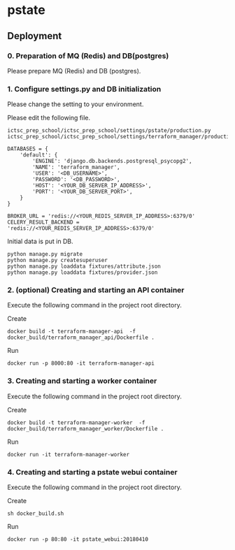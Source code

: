# pstate
## Deployment
### 0. Preparation of MQ (Redis) and DB(postgres)
Please prepare MQ (Redis) and DB (postgres).

### 1. Configure settings.py and DB initialization
Please change the setting to your environment.

Please edit the following file.
```
ictsc_prep_school/ictsc_prep_school/settings/pstate/production.py
ictsc_prep_school/ictsc_prep_school/settings/terraform_manager/production.py
```

```
DATABASES = {
    'default': {
        'ENGINE': 'django.db.backends.postgresql_psycopg2',
        'NAME': 'terraform_manager',
        'USER': '<DB_USERNAME>',
        'PASSWORD': '<DB_PASSWORD>',
        'HOST': '<YOUR_DB_SERVER_IP_ADDRESS>',
        'PORT': '<YOUR_DB_SERVER_PORT>',
    }
}

BROKER_URL = 'redis://<YOUR_REDIS_SERVER_IP_ADDRESS>:6379/0'
CELERY_RESULT_BACKEND = 'redis://<YOUR_REDIS_SERVER_IP_ADDRESS>:6379/0'
```


Initial data is put in DB.
```
python manage.py migrate
python manage.py createsuperuser
python manage.py loaddata fixtures/attribute.json
python manage.py loaddata fixtures/provider.json
```

### 2. (optional) Creating and starting an API container
Execute the following command in the project root directory.

Create
```
docker build -t terraform-manager-api  -f docker_build/terraform_manager_api/Dockerfile .
```

Run
```
docker run -p 8000:80 -it terraform-manager-api
```

### 3. Creating and starting a worker container
Execute the following command in the project root directory.

Create
```
docker build -t terraform-manager-worker  -f docker_build/terraform_manager_worker/Dockerfile .
```

Run
```
docker run -it terraform-manager-worker
```

### 4. Creating and starting a pstate webui container
Execute the following command in the project root directory.

Create
```
sh docker_build.sh
```

Run
```
docker run -p 80:80 -it pstate_webui:20180410
```